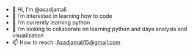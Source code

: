 - 👋 Hi, I’m @asadjamali
- 👀 I’m interested in learning how to code
- 🌱 I’m currently learning python
- 💞️ I’m looking to collaborate on learning python and daya analysis and visualization
- 📫 How to reach :Asadjamali15@gmail.com

<!---
asadjamali/asadjamali is a ✨ special ✨ repository because its `README.md` (this file) appears on your GitHub profile.
You can click the Preview link to take a look at your changes.
--->
